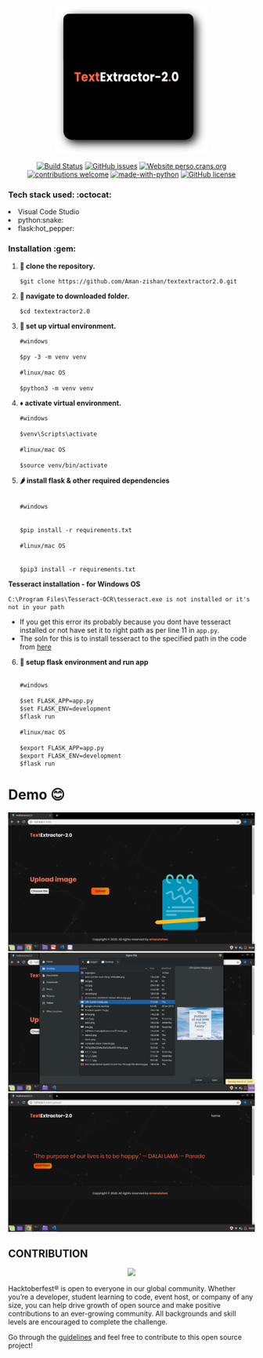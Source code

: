 <p align="center">
 <img height="300px" width="310px" src="images/g19616.png" />
 </p>


<div align="center">

[![Build Status](https://travis-ci.com/Aman-zishan/textextractor2.0.svg?branch=master)](https://travis-ci.com/Aman-zishan/textextractor2.0)
[![GitHub issues](https://img.shields.io/github/issues/Aman-zishan/textextractor2.0.svg)](https://GitHub.com/Aman-zishan/textextractor2.0/issues/)
[![Website perso.crans.org](https://img.shields.io/website-up-down-green-red/http/perso.crans.org.svg)](http://perso.crans.org/)
[![contributions welcome](https://img.shields.io/badge/contributions-welcome-brightgreen.svg?style=flat)](https://github.com/Aman-zishan/textextractor2.0/issues)
[![made-with-python](https://img.shields.io/badge/Made%20with-Python-1f425f.svg)](https://www.python.org/)
[![GitHub license](https://img.shields.io/github/license/Aman-zishan/textextractor2.0.svg)](https://github.com/Aman-zishan/textextractor2.0/blob/master/LICENSE)

</div>

<h3> Tech stack used: :octocat: </h3>

<li>Visual Code Studio</li>
<li>python:snake:</li>
<li>flask:hot_pepper:</li>


<h3>Installation :gem: </h3>

1. **:round_pushpin: clone the repository.**

   ```shell
   $git clone https://github.com/Aman-zishan/textextractor2.0.git

   ```
2. **:checkered_flag: navigate to downloaded folder.**

   ```shell
   $cd textextractor2.0

   ```
3. **:construction: set up virtual environment.**

   ```shell
   #windows
   
   $py -3 -m venv venv
   
   #linux/mac OS
   
   $python3 -m venv venv

   ```
4. **:diamonds: activate virtual environment.**

   ```shell
   #windows

   $venv\Scripts\activate
   
   #linux/mac OS
   
   $source venv/bin/activate

   ```
5. **:hot_pepper: install flask & other required dependencies**
    ```shell
    
    #windows
    

   $pip install -r requirements.txt
   
   #linux/mac OS
   
  
   $pip3 install -r requirements.txt

   ```
  
  **Tesseract installation - for Windows OS**
  ```
  C:\Program Files\Tesseract-OCR\tesseract.exe is not installed or it's not in your path
  ```
  - If you get this error its probably because you dont have tesseract installed or not have set it to right path as per line 11 in `app.py`.
  - The soln for this is to install tesseract to the specified path in the code from [here](https://github.com/UB-Mannheim/tesseract/wiki)

6. **:dart: setup flask environment and run app**
    ```shell

    #windows
    
   $set FLASK_APP=app.py
   $set FLASK_ENV=development
   $flask run

   #linux/mac OS

   $export FLASK_APP=app.py
   $export FLASK_ENV=development
   $flask run
   ```
 # Demo :blush:
   <p align="center">
 <img src="images/demo.png" />
 <img src="images/demo2.png" />
 <img src="images/demo3.png" />
 </p>
 
 ## CONTRIBUTION

 <p align="center"><img src="https://hacktoberfestswaglist.com/img/Hacktoberfest_20.jpg" width="10%"></p>

Hacktoberfest® is open to everyone in our global community. Whether you’re a developer, student learning to code, event host, or company of any size, you can help drive growth of open source and make positive contributions to an ever-growing community. All backgrounds and skill levels are encouraged to complete the challenge.

Go through the [guidelines](https://github.com/Aman-zishan/textextractor2.0/blob/master/CONTRIBUTING.md) and feel free to contribute to this open source project!





